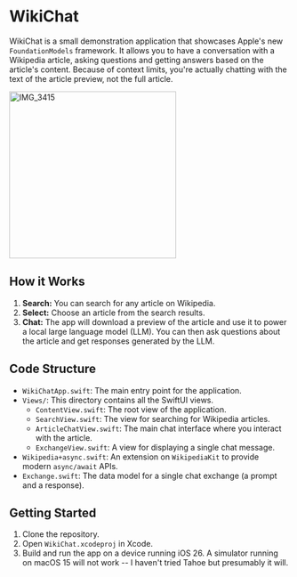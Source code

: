 # WikiChat

WikiChat is a small demonstration application that showcases Apple's new `FoundationModels` framework. It allows you to have a conversation with a Wikipedia article, asking questions and getting answers based on the article's content. Because of context limits, you're actually chatting with the text of the article preview, not the full article.

<img width="300" alt="IMG_3415" src="https://github.com/user-attachments/assets/d9d10f26-d7da-495b-bde3-3011e6e5f617" />

## How it Works

1.  **Search:** You can search for any article on Wikipedia.
2.  **Select:** Choose an article from the search results.
3.  **Chat:** The app will download a preview of the article and use it to power a local large language model (LLM). You can then ask questions about the article and get responses generated by the LLM.

## Code Structure

*   `WikiChatApp.swift`: The main entry point for the application.
*   `Views/`: This directory contains all the SwiftUI views.
    *   `ContentView.swift`: The root view of the application.
    *   `SearchView.swift`: The view for searching for Wikipedia articles.
    *   `ArticleChatView.swift`: The main chat interface where you interact with the article.
    *   `ExchangeView.swift`: A view for displaying a single chat message.
*   `Wikipedia+async.swift`: An extension on `WikipediaKit` to provide modern `async/await` APIs.
*   `Exchange.swift`: The data model for a single chat exchange (a prompt and a response).

## Getting Started

1.  Clone the repository.
2.  Open `WikiChat.xcodeproj` in Xcode.
3.  Build and run the app on a device running iOS 26. A simulator running on macOS 15 will not work -- I haven't tried Tahoe but presumably it will.
